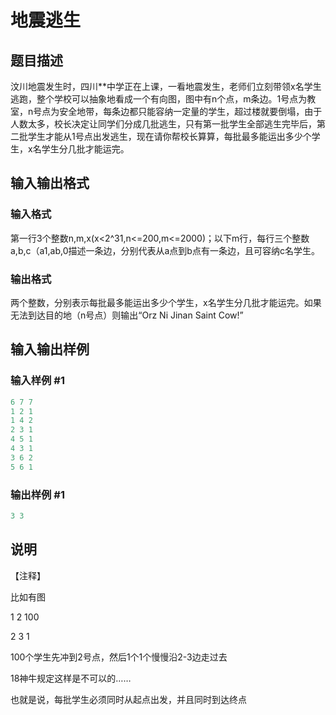# 地震逃生

## 题目描述

汶川地震发生时，四川**中学正在上课，一看地震发生，老师们立刻带领x名学生逃跑，整个学校可以抽象地看成一个有向图，图中有n个点，m条边。1号点为教室，n号点为安全地带，每条边都只能容纳一定量的学生，超过楼就要倒塌，由于人数太多，校长决定让同学们分成几批逃生，只有第一批学生全部逃生完毕后，第二批学生才能从1号点出发逃生，现在请你帮校长算算，每批最多能运出多少个学生，x名学生分几批才能运完。

## 输入输出格式

### 输入格式

第一行3个整数n,m,x(x<2^31,n<=200,m<=2000)；以下m行，每行三个整数a,b,c（a1,ab,0描述一条边，分别代表从a点到b点有一条边，且可容纳c名学生。

### 输出格式

两个整数，分别表示每批最多能运出多少个学生，x名学生分几批才能运完。如果无法到达目的地（n号点）则输出“Orz Ni Jinan Saint Cow!”

## 输入输出样例

### 输入样例 #1

```cpp
6 7 7
1 2 1
1 4 2
2 3 1
4 5 1
4 3 1
3 6 2
5 6 1
```


### 输出样例 #1

```cpp
3 3
```


## 说明

【注释】

比如有图

1 2 100

2 3 1

100个学生先冲到2号点，然后1个1个慢慢沿2-3边走过去

18神牛规定这样是不可以的……

也就是说，每批学生必须同时从起点出发，并且同时到达终点

